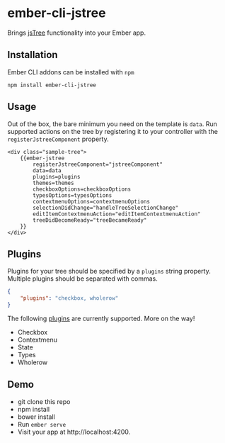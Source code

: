 # ember-cli-jstree

Brings [jsTree](http://www.jstree.com/) functionality into your Ember app.

## Installation

Ember CLI addons can be installed with `npm`

	npm install ember-cli-jstree

## Usage

Out of the box, the bare minimum you need on the template is `data`.
Run supported actions on the tree by registering it to your controller with the `registerJstreeComponent` property.

````Handlebars
<div class="sample-tree">
    {{ember-jstree
        registerJstreeComponent="jstreeComponent"
        data=data
        plugins=plugins
        themes=themes
        checkboxOptions=checkboxOptions
        typesOptions=typesOptions
        contextmenuOptions=contextmenuOptions
        selectionDidChange="handleTreeSelectionChange"
        editItemContextmenuAction="editItemContextmenuAction"
        treeDidBecomeReady="treeBecameReady"
    }}
</div>
````

## Plugins

Plugins for your tree should be specified by a `plugins` string property. Multiple plugins should be
separated with commas.

````JSON
{
	"plugins": "checkbox, wholerow"
}
````

The following [plugins](http://www.jstree.com/plugins/) are currently supported. More on the way!

* Checkbox
* Contextmenu
* State
* Types
* Wholerow

## Demo

* git clone this repo
* npm install
* bower install
* Run `ember serve`
* Visit your app at http://localhost:4200.

